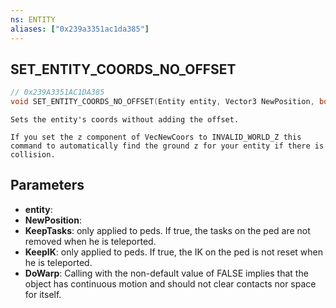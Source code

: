 ```yaml
---
ns: ENTITY
aliases: ["0x239a3351ac1da385"]
---
```

## SET_ENTITY_COORDS_NO_OFFSET

```c
// 0x239A3351AC1DA385
void SET_ENTITY_COORDS_NO_OFFSET(Entity entity, Vector3 NewPosition, bool KeepTasks, bool KeepIK, bool DoWarp);
```

```
Sets the entity's coords without adding the offset.

If you set the z component of VecNewCoors to INVALID_WORLD_Z this command to automatically find the ground z for your entity if there is collision.
```

## Parameters
* **entity**: 
* **NewPosition**: 
* **KeepTasks**: only applied to peds. If true, the tasks on the ped are not removed when he is teleported.
* **KeepIK**: only applied to peds. If true, the IK on the ped is not reset when he is teleported.
* **DoWarp**: Calling with the non-default value of FALSE implies that the object has continuous motion and should not clear contacts nor space for itself.
